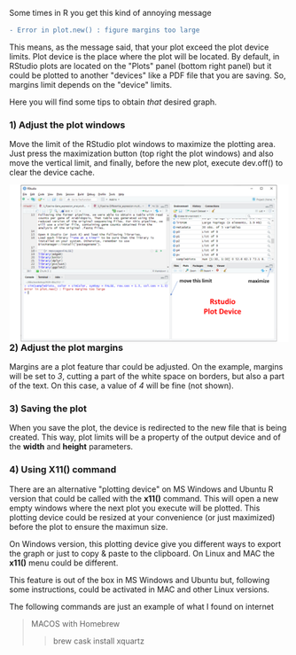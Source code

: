 Some times in R you get this kind of annoying message 

```diff
- Error in plot.new() : figure margins too large
```

This means, as the message said, that your plot exceed the plot device limits.
Plot device is the place where the plot will be located. By default, in RStudio plots are located on the "Plots" panel (bottom right panel) but it could be plotted to another "devices" like a PDF file that you are saving. So, margins limit depends on the "device" limits.

Here you will find some tips to obtain *that* desired graph.

### 1) Adjust the plot windows
Move the limit of the RStudio plot windows to maximize the plotting area.  Just press the maximization button (top right the plot windows) and also move the vertical limit, and finally, before the new plot, execute dev.off() to clear the device cache.

<img align="left" src="images\R-margins_too_large_problem\fig1.PNG">

### 2) Adjust the plot margins
Margins are a plot feature thar could be adjusted. On the example, margins will be set to *3*, cutting a part of the white space on borders, but also a part of the text. On this case, a value of *4* will be fine (not shown).

### 3) Saving the plot
When you save the plot, the device is redirected to the new file that is being created. This way, plot limits will be a property of the output device and of the **width** and **height** parameters.

### 4) Using X11() command
There are an alternative "plotting device" on MS Windows and Ubuntu R version that could be called with the **x11()** command. This will open a new empty windows where the next plot you execute will be plotted. This plotting device could be resized at your convenience (or just maximized) before the plot to ensure the maximun size.

On Windows version, this plotting device give you different ways to export the graph or just to copy & paste to the clipboard. On Linux and MAC the **x11()** menu could be different.

This feature is out of the box in MS Windows and Ubuntu but, following some instructions, could be activated in MAC and other Linux versions.

The following commands are just an example of what I found on internet
> MACOS with Homebrew  
>> brew cask install xquartz


